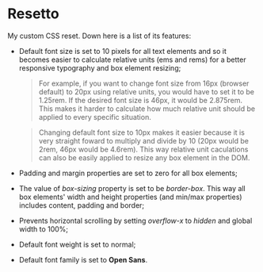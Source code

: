 # Resetto

My custom CSS reset. Down here is a list of its features:

+ Default font size is set to 10 pixels for all text elements and so it becomes easier to calculate relative units (ems and rems) for a better responsive typography and box element resizing;

  > For example, if you want to change font size from 16px (browser default) to 20px using relative units, you would have to set it to be 1.25rem. If the desired font size is 46px, it would be 2.875rem. This makes it harder to calculate how much relative unit should be applied to every specific situation.

  > Changing default font size to 10px makes it easier because it is very straight foward to multiply and divide by 10 (20px would be 2rem, 46px would be 4.6rem). This way relative unit caculations can also be easily applied to resize any box element in the DOM.

+ Padding and margin properties are set to zero for all box elements;

+ The value of *box-sizing* property is set to be *border-box*. This way all box elements' width and height properties (and min/max properties) includes content, padding and border;

+ Prevents horizontal scrolling by setting *overflow-x* to *hidden* and global width to 100%;

+ Default font weight is set to normal;

+ Default font family is set to **Open Sans**.
